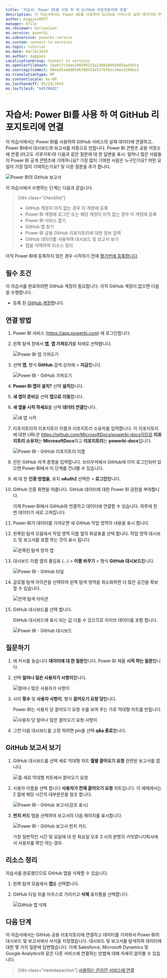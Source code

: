 ```yaml
---
title: '자습서: Power BI를 사용 하 여 GitHub 리포지토리에 연결'
description: 이 자습서에서는 Power BI를 사용하여 GitHub 서비스의 실제 데이터에 연결하고, Power BI에서 대시보드와 보고서를 자동으로 만듭니다.
author: maggiesMSFT
manager: kfile
ms.reviewer: SarinaJoan
ms.service: powerbi
ms.subservice: powerbi-service
ms.custom: connect-to-services
ms.topic: tutorial
ms.date: 04/19/2019
ms.author: maggies
LocalizationGroup: Connect to services
ms.openlocfilehash: 3aeb1fc16ae200399125a2366a8993d45aad34c4
ms.sourcegitcommit: 60dad5aa0d85db790553e537bf8ac34ee3289ba3
ms.translationtype: MT
ms.contentlocale: ko-KR
ms.lasthandoff: 05/29/2019
ms.locfileid: "64578602"
---
```

# <a name="tutorial-connect-to-a-github-repo-with-power-bi"></a>자습서: Power BI를 사용 하 여 GitHub 리포지토리에 연결
이 자습서에서는 Power BI를 사용하여 GitHub 서비스의 실제 데이터에 연결하고, Power BI에서 대시보드와 보고서를 자동으로 만듭니다. Power BI 콘텐츠 공용 저장소에 연결 (라고도 *리포지토리*) 다음과 같은 질문에 대 한 답변을 표시: 얼마나 많은 사람들이 Power BI 공개 콘텐츠에 기여하나요? 가장 많이 기여한 사람은 누구인가요? 어떤 요일이 가장 많이 기여하는가요? 및 다른 질문을 추가 합니다. 

![Power BI의 GitHub 보고서](media/service-tutorial-connect-to-github/power-bi-github-app-tutorial-punch-card.png)

이 자습서에서 수행하는 단계는 다음과 같습니다.

> [!div class="checklist"]
> * GitHub 계정이 아직 없는 경우 이 계정에 등록 
> * Power BI 계정에 로그인 또는 해당 계정이 아직 없는 경우 이 계정에 등록
> * Power BI 서비스 열기
> * GitHub 앱 찾기
> * Power BI 공용 GitHub 리포지토리에 대한 정보 입력
> * GitHub 데이터를 사용하여 대시보드 및 보고서 보기
> * 앱을 삭제하여 리소스 정리

아직 Power BI에 등록하지 않은 경우 시작하기 전에 [평가판에 등록합니다](https://app.powerbi.com/signupredirect?pbi_source=web).

## <a name="prerequisites"></a>필수 조건

이 자습서를 완료하려면 GitHub 계정이 필요합니다. 아직 GitHub 계정이 없으면 다음을 수행합니다. 

- 등록 된 [GitHub 계정](https://docs.microsoft.com/contribute/get-started-setup-github)합니다.


## <a name="how-to-connect"></a>연결 방법
1. Power BI 서비스 (https://app.powerbi.com) 에 로그인합니다. 
2. 왼쪽 탐색 창에서 **앱**, **앱 가져오기**를 차례로 선택합니다.
   
   ![Power BI 앱 가져오기](media/service-tutorial-connect-to-github/power-bi-github-app-tutorial.png) 

3. 선택 **앱**, 형식 **GitHub** 검색 상자에 > **지금**합니다.
   
   ![Power BI - GitHub 가져오기](media/service-tutorial-connect-to-github/power-bi-github-app-tutorial-app-source.png) 

4. **Power BI 앱이 설치?** 선택 **설치**합니다.
5. **새 앱이 준비**를 선택 **앱으로 이동**합니다.
6. **새 앱을 시작 하세요**를 선택 **데이터 연결**합니다.

    ![새 앱 시작](media/service-tutorial-connect-to-github/power-bi-github-app-tutorial-connect-data.png)

7. 리포지토리의 리포지토리 이름과 리포지토리 소유자를 입력합니다. 이 리포지토리에 대한 URL은 https://github.com/MicrosoftDocs/powerbi-docs이므로 **리포지토리 소유자**는 **MicrosoftDocs**이고 **리포지토리**는 **powerbi-docs**입니다. 
   
    ![Power BI - GitHub 리포지토리 이름](media/service-tutorial-connect-to-github/power-bi-github-app-tutorial-connect.png)

5. 만든 GitHub 자격 증명을 입력합니다. 브라우저에서 GitHub에 이미 로그인되어 있으면 Power BI에서 이 단계를 건너뛸 수 있습니다. 

6. 에 대 한 **인증 방법을**, 유지 **oAuth2** 선택한 \> **로그인**합니다.

7. GitHub 인증 화면을 따릅니다. GitHub 데이터에 대한 Power BI 권한을 부여합니다.
   
   이제 Power BI에서 GitHub와 연결하고 데이터에 연결할 수 있습니다.  하루에 한 번 데이터가 새로 고쳐집니다.

8. Power BI가 데이터를 가져오면 새 GitHub 작업 영역의 내용을 표시 합니다. 
9. 왼쪽된 탐색 모음에서 작업 영역 이름 옆의 화살표를 선택 합니다. 작업 영역 대시보드 및 보고서를 포함 하는 것이 표시 됩니다. 

    ![왼쪽된 탐색 창의 앱](media/service-tutorial-connect-to-github/power-bi-github-app-tutorial-left-nav-expanded.png)

10. 대시보드 이름 옆의 줄임표 (...) > **이름 바꾸기** > 형식 **GitHub 대시보드**합니다.
 
    ![Power BI - GitHub 타일](media/service-tutorial-connect-to-github/power-bi-github-app-tutorial-left-nav.png) 

8. 글로벌 탐색 아이콘을 선택하여 왼쪽 탐색 영역을 최소화하면 더 많은 공간을 확보할 수 있습니다.

    ![전역 탐색 아이콘](media/service-tutorial-connect-to-github/power-bi-global-navigation-icon.png)

10. GitHub 대시보드를 선택 합니다.
    
    GitHub 대시보드에 표시 되는 값 다를 수 있으므로 라이브 데이터를 포함 합니다.

    ![Power BI - GitHub 대시보드](media/service-tutorial-connect-to-github/power-bi-github-app-tutorial-new-dashboard.png)

    

## <a name="ask-a-question"></a>질문하기

1. 에 커서를 놓습니다 **데이터에 대 한 질문**합니다. Power BI 제품 **시작 하는 질문**합니다. 

1. 선택 **얼마나 많은 사용자가 사항이**합니다.
 
    ![얼마나 많은 사용자가 사항이](media/service-tutorial-connect-to-github/power-bi-github-app-tutorial-qna-how-many-users.png)

13. 사이 **횟수** 및 **사용자 사항이**, 형식 **끌어오기 요청 당**합니다. 

     Power BI는 사용자 당 끌어오기 요청 수를 보여 주는 가로 막대형 차트를 만듭니다.

    ![사용자 당 얼마나 많은 끌어오기 요청 사항이](media/service-tutorial-connect-to-github/power-bi-github-app-tutorial-qna-how-many-prs.png)


13. 그런 다음 대시보드를 고정 하려면 pin을 선택 **q&a 종료**합니다.

## <a name="view-the-github-report"></a>GitHub 보고서 보기 

1. GitHub 대시보드를 선택 세로 막대형 차트 **월별 끌어오기 요청** 관련된 보고서를 엽니다.

    ![월 세로 막대형 차트에서 끌어오기 요청](media/service-tutorial-connect-to-github/power-bi-github-app-tutorial-column-chart.png)

2. 사용자 이름을 선택 합니다 **사용자가 전체 끌어오기 요청** 차트입니다. 이 예제에서는 2 월에 해당 시간의 대부분은을 참조 합니다.

    ![Power BI - GitHub 보고서(강조 표시)](media/service-tutorial-connect-to-github/power-bi-github-app-tutorial-cross-filter-total-prs.png)

3. **펀치 카드** 탭을 선택하여 보고서의 다음 페이지를 표시합니다. 
 
    ![Power BI - GitHub 보고서 펀치 카드](media/service-tutorial-connect-to-github/power-bi-github-app-tutorial-tues-3pm.png)

    가장 일반적인 시간 및 요일에 대 한 화요일 오후 3 시의 분명히 *커밋합니다*회사에서 사용자를 확인 하는 경우.

## <a name="clean-up-resources"></a>리소스 정리

자습서를 완료했으므로 GitHub 앱을 삭제할 수 있습니다. 

1. 왼쪽 탐색 모음에서 **앱**을 선택합니다.
2. GitHub 타일 위를 마우스로 가리키고 **삭제** 휴지통을 선택합니다.

    ![GitHub 앱 삭제](media/service-tutorial-connect-to-github/power-bi-github-app-tutorial-delete.png)

## <a name="next-steps"></a>다음 단계

이 자습서에서는 GitHub 공용 리포지토리에 연결하고 데이터를 가져와서 Power BI의 대시보드 및 보고서에서 서식을 지정했습니다. 대시보드 및 보고서를 탐색하여 데이터에 대한 몇 가지 질문에 답변했습니다. 이제 Salesforce, Microsoft Dynamics 및 Google Analytics와 같은 다른 서비스에 연결하는 방법에 대해 자세히 알아볼 수 있습니다. 
 
> [!div class="nextstepaction"]
> [사용하는 온라인 서비스에 연결](service-connect-to-services.md)


